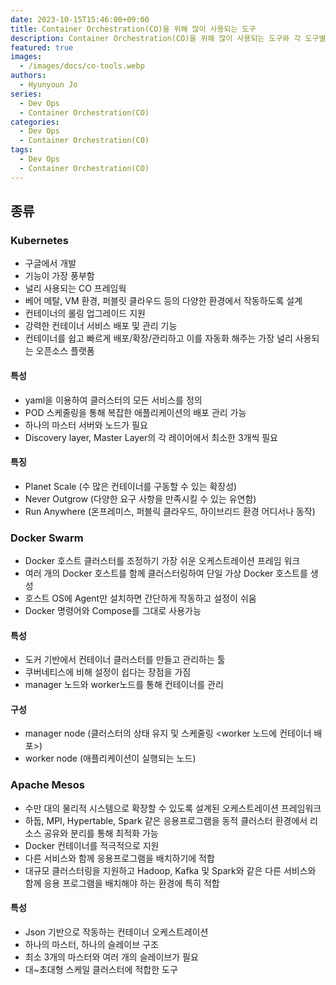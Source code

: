 ```yaml
---
date: 2023-10-15T15:46:00+09:00
title: Container Orchestration(CO)을 위해 많이 사용되는 도구
description: Container Orchestration(CO)을 위해 많이 사용되는 도구와 각 도구별 특성을 정리
featured: true
images:
  - /images/docs/co-tools.webp
authors:
  - Hyunyoun Jo
series:
  - Dev Ops
  - Container Orchestration(CO)
categories:
  - Dev Ops
  - Container Orchestration(CO)
tags:
  - Dev Ops
  - Container Orchestration(CO)
---
```


## 종류

### Kubernetes

- 구글에서 개발
- 기능이 가장 풍부함
- 널리 사용되는 CO 프레임웍
- 베어 메탈, VM 환경, 퍼블릿 클라우드 등의 다양한 환경에서 작동하도록 설계
- 컨테이너의 롤링 업그레이드 지원
- 강력한 컨테이너 서비스 배포 및 관리 기능
- 컨테이너를 쉽고 빠르게 배포/확장/관리하고 이를 자동화 해주는 가장 널리 사용되는 오픈소스 플랫폼

#### 특성

- yaml을 이용하여 클러스터의 모든 서비스를 정의
- POD 스케줄링을 통해 복잡한 애플리케이션의 배포 관리 가능
- 하나의 마스터 서버와 노드가 필요
- Discovery layer, Master Layer의 각 레이어에서 최소한 3개씩 필요

#### 특징

- Planet Scale (수 많은 컨테이너를 구동할 수 있는 확장성)
- Never Outgrow (다양한 요구 사항을 만족시킬 수 있는 유연함)
- Run Anywhere (온프레미스, 퍼블릭 클라우드, 하이브리드 환경 어디서나 동작)

### Docker Swarm

- Docker 호스트 클러스터를 조정하기 가장 쉬운 오케스트레이션 프레임 워크
- 여러 개의 Docker 호스트를 함께 클러스터링하여 단일 가상 Docker 호스트를 생성
- 호스트 OS에 Agent만 설치하면 간단하게 작동하고 설정이 쉬움
- Docker 명령어와 Compose를 그대로 사용가능

#### 특성

- 도커 기반에서 컨테이너 클러스터를 만들고 관리하는 툴
- 쿠버네티스에 비해 설정이 쉽다는 장점을 가짐
- manager 노드와 worker노드를 통해 컨테이너를 관리

#### 구성

- manager node (클러스터의 상태 유지 및 스케줄링 <worker 노드에 컨테이너 배포>)
- worker node (애플리케이션이 실행되는 노드)

### Apache Mesos

- 수만 대의 물리적 시스템으로 확장할 수 있도록 설계된 오케스트레이션 프레임워크
- 하둡, MPI, Hypertable, Spark 같은 응용프로그램을 동적 클러스터 환경에서 리소스 공유와 분리를 통해 최적화 가능
- Docker 컨테이너를 적극적으로 지원
- 다른 서비스와 함께 응용프로그램을 배치하기에 적합
- 대규모 클러스터링을 지원하고 Hadoop, Kafka 및 Spark와 같은 다른 서비스와 함께 응용 프로그램을 배치해야 하는 환경에 특히 적합

#### 특성

- Json 기반으로 작동하는 컨테이너 오케스트레이션
- 하나의 마스터, 하나의 슬레이브 구조
- 최소 3개의 마스터와 여러 개의 슬레이브가 필요
- 대~초대형 스케일 클러스터에 적합한 도구
